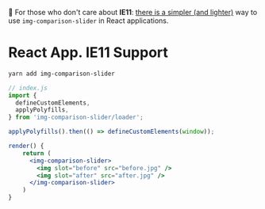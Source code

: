 🥕 For those who don't care about **IE11**:
[there is a simpler (and lighter)](../../bindings/react)
way to use `img-comparison-slider` in React applications.

# React App. IE11 Support

```bash
yarn add img-comparison-slider
```

```js
// index.js
import {
  defineCustomElements,
  applyPolyfills,
} from 'img-comparison-slider/loader';

applyPolyfills().then(() => defineCustomElements(window));
```

```jsx
render() {
    return (
      <img-comparison-slider>
        <img slot="before" src="before.jpg" />
        <img slot="after" src="after.jpg" />
      </img-comparison-slider>
    )
}
```
